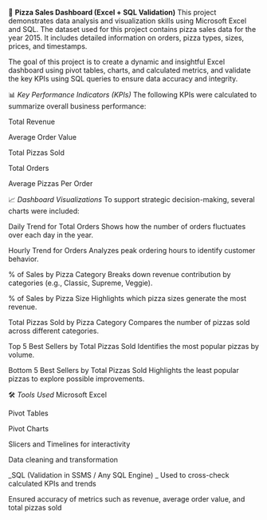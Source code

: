 🍕 **Pizza Sales Dashboard (Excel + SQL Validation)** </n>
This project demonstrates data analysis and visualization skills using Microsoft Excel and SQL. The dataset used for this project contains pizza sales data for the year 2015. It includes detailed information on orders, pizza types, sizes, prices, and timestamps.

The goal of this project is to create a dynamic and insightful Excel dashboard using pivot tables, charts, and calculated metrics, and validate the key KPIs using SQL queries to ensure data accuracy and integrity.

📊 _Key Performance Indicators (KPIs)_
The following KPIs were calculated to summarize overall business performance:

Total Revenue

Average Order Value

Total Pizzas Sold

Total Orders

Average Pizzas Per Order

📈 _Dashboard Visualizations_
To support strategic decision-making, several charts were included:

Daily Trend for Total Orders
Shows how the number of orders fluctuates over each day in the year.

Hourly Trend for Orders
Analyzes peak ordering hours to identify customer behavior.

% of Sales by Pizza Category
Breaks down revenue contribution by categories (e.g., Classic, Supreme, Veggie).

% of Sales by Pizza Size
Highlights which pizza sizes generate the most revenue.

Total Pizzas Sold by Pizza Category
Compares the number of pizzas sold across different categories.

Top 5 Best Sellers by Total Pizzas Sold
Identifies the most popular pizzas by volume.

Bottom 5 Best Sellers by Total Pizzas Sold
Highlights the least popular pizzas to explore possible improvements.

🛠 _Tools Used_
Microsoft Excel

Pivot Tables

Pivot Charts

Slicers and Timelines for interactivity

Data cleaning and transformation

_SQL (Validation in SSMS / Any SQL Engine)
_
Used to cross-check calculated KPIs and trends

Ensured accuracy of metrics such as revenue, average order value, and total pizzas sold
